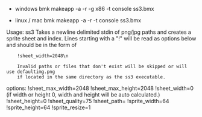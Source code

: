 
- windows
bmk makeapp -a -r -g x86 -t console ss3.bmx

- linux / mac
bmk makeapp -a -r -t console ss3.bmx

Usage: ss3
        Takes a newline delimited stdin of png/jpg paths and creates a sprite sheet and index.
        Lines starting with a "!" will be read as options below and should be in the form of

        !sheet_width=2048\n

        Invalid paths or files that don't exist will be skipped or will use defaultimg.png
        if located in the same directory as the ss3 executable.

options:
        !sheet_max_width=2048
        !sheet_max_height=2048
        !sheet_width=0 (if width or height 0, width and height will be auto calculated.)
        !sheet_height=0
        !sheet_quality=75
        !sheet_path=
        !sprite_width=64
        !sprite_height=64
        !sprite_resize=1
        